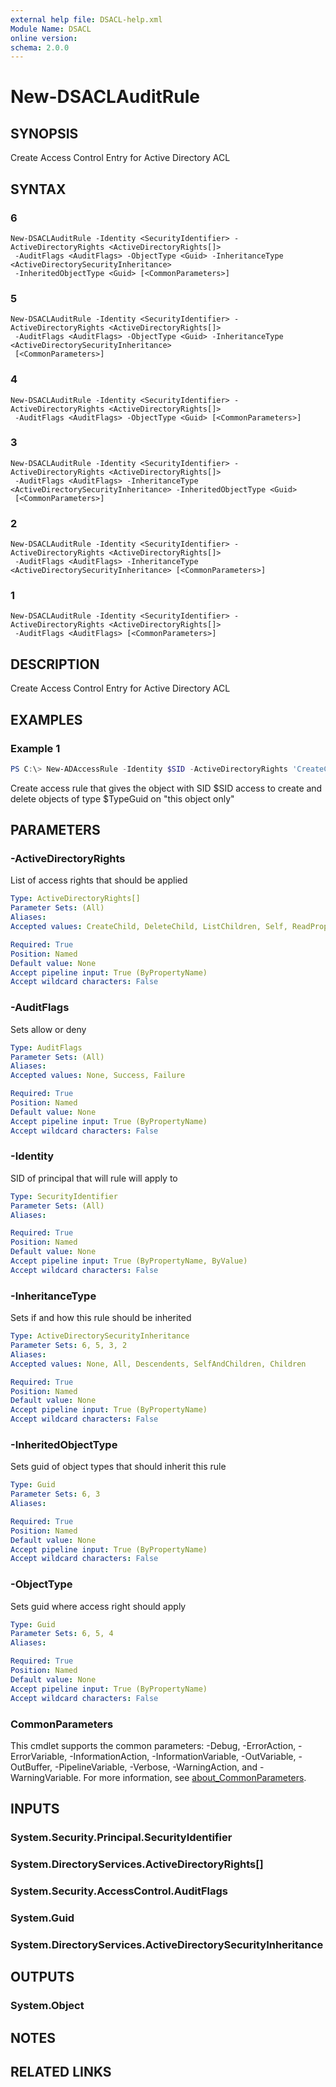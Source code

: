 ```yaml
---
external help file: DSACL-help.xml
Module Name: DSACL
online version:
schema: 2.0.0
---
```


# New-DSACLAuditRule

## SYNOPSIS
Create Access Control Entry for Active Directory ACL

## SYNTAX

### 6
```
New-DSACLAuditRule -Identity <SecurityIdentifier> -ActiveDirectoryRights <ActiveDirectoryRights[]>
 -AuditFlags <AuditFlags> -ObjectType <Guid> -InheritanceType <ActiveDirectorySecurityInheritance>
 -InheritedObjectType <Guid> [<CommonParameters>]
```

### 5
```
New-DSACLAuditRule -Identity <SecurityIdentifier> -ActiveDirectoryRights <ActiveDirectoryRights[]>
 -AuditFlags <AuditFlags> -ObjectType <Guid> -InheritanceType <ActiveDirectorySecurityInheritance>
 [<CommonParameters>]
```

### 4
```
New-DSACLAuditRule -Identity <SecurityIdentifier> -ActiveDirectoryRights <ActiveDirectoryRights[]>
 -AuditFlags <AuditFlags> -ObjectType <Guid> [<CommonParameters>]
```

### 3
```
New-DSACLAuditRule -Identity <SecurityIdentifier> -ActiveDirectoryRights <ActiveDirectoryRights[]>
 -AuditFlags <AuditFlags> -InheritanceType <ActiveDirectorySecurityInheritance> -InheritedObjectType <Guid>
 [<CommonParameters>]
```

### 2
```
New-DSACLAuditRule -Identity <SecurityIdentifier> -ActiveDirectoryRights <ActiveDirectoryRights[]>
 -AuditFlags <AuditFlags> -InheritanceType <ActiveDirectorySecurityInheritance> [<CommonParameters>]
```

### 1
```
New-DSACLAuditRule -Identity <SecurityIdentifier> -ActiveDirectoryRights <ActiveDirectoryRights[]>
 -AuditFlags <AuditFlags> [<CommonParameters>]
```

## DESCRIPTION
Create Access Control Entry for Active Directory ACL

## EXAMPLES

### Example 1
```powershell
PS C:\> New-ADAccessRule -Identity $SID -ActiveDirectoryRights 'CreateChild', 'DeleteChild' -AccessControlType Allow -ObjectType $TypeGuid -InheritanceType None
```

Create access rule that gives the object with SID $SID access to create and delete objects of type $TypeGuid on "this object only"

## PARAMETERS

### -ActiveDirectoryRights
List of access rights that should be applied

```yaml
Type: ActiveDirectoryRights[]
Parameter Sets: (All)
Aliases:
Accepted values: CreateChild, DeleteChild, ListChildren, Self, ReadProperty, WriteProperty, DeleteTree, ListObject, ExtendedRight, Delete, ReadControl, GenericExecute, GenericWrite, GenericRead, WriteDacl, WriteOwner, GenericAll, Synchronize, AccessSystemSecurity

Required: True
Position: Named
Default value: None
Accept pipeline input: True (ByPropertyName)
Accept wildcard characters: False
```

### -AuditFlags
Sets allow or deny

```yaml
Type: AuditFlags
Parameter Sets: (All)
Aliases:
Accepted values: None, Success, Failure

Required: True
Position: Named
Default value: None
Accept pipeline input: True (ByPropertyName)
Accept wildcard characters: False
```

### -Identity
SID of principal that will rule will apply to

```yaml
Type: SecurityIdentifier
Parameter Sets: (All)
Aliases:

Required: True
Position: Named
Default value: None
Accept pipeline input: True (ByPropertyName, ByValue)
Accept wildcard characters: False
```

### -InheritanceType
Sets if and how this rule should be inherited

```yaml
Type: ActiveDirectorySecurityInheritance
Parameter Sets: 6, 5, 3, 2
Aliases:
Accepted values: None, All, Descendents, SelfAndChildren, Children

Required: True
Position: Named
Default value: None
Accept pipeline input: True (ByPropertyName)
Accept wildcard characters: False
```

### -InheritedObjectType
Sets guid of object types that should inherit this rule

```yaml
Type: Guid
Parameter Sets: 6, 3
Aliases:

Required: True
Position: Named
Default value: None
Accept pipeline input: True (ByPropertyName)
Accept wildcard characters: False
```

### -ObjectType
Sets guid where access right should apply

```yaml
Type: Guid
Parameter Sets: 6, 5, 4
Aliases:

Required: True
Position: Named
Default value: None
Accept pipeline input: True (ByPropertyName)
Accept wildcard characters: False
```

### CommonParameters
This cmdlet supports the common parameters: -Debug, -ErrorAction, -ErrorVariable, -InformationAction, -InformationVariable, -OutVariable, -OutBuffer, -PipelineVariable, -Verbose, -WarningAction, and -WarningVariable. For more information, see [about_CommonParameters](http://go.microsoft.com/fwlink/?LinkID=113216).

## INPUTS

### System.Security.Principal.SecurityIdentifier

### System.DirectoryServices.ActiveDirectoryRights[]

### System.Security.AccessControl.AuditFlags

### System.Guid

### System.DirectoryServices.ActiveDirectorySecurityInheritance

## OUTPUTS

### System.Object
## NOTES

## RELATED LINKS
